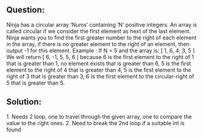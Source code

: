<h2>Question:</h2> 
Ninja has a circular array ‘Nums’ containing ‘N’ positive integers. An array is called circular if we
consider the first element as next of the last element.
Ninja wants you to find the first greater number to the right of each element in the array, if there
is no greater element to the right of an element, then output -1 for this element.
Example :
If N = 5 and the array is: [ 1, 6, 4, 3, 5 ]
We will return [ 6, -1, 5, 5, 6 ]
because 6 is the first element to the right of 1 that is greater than 1,
no element exists that is greater than 6,
5 is the first element to the right of 4 that is greater than 4,
5 is the first element to the right of 3 that is greater than 3,
6 is the first element to the circular-right of 5 that is greater than 5.

<h2><b>Solution:</b></h2>
  1. Needs 2 loop, one to travel through the given array, one to compare the value to the right ones.
  2. Need to break the 2nd loop if a suitable int is found
